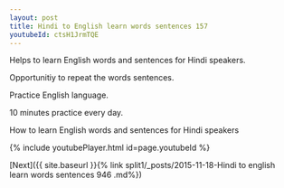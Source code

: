 ```yaml
---
layout: post
title: Hindi to English learn words sentences 157 
youtubeId: ctsH1JrmTQE
---
```

 
 
Helps to learn English words and sentences for Hindi speakers.

Opportunitiy to repeat the words sentences. 

Practice English language. 
 
10 minutes practice every day. 
 
How to learn English words and sentences for Hindi speakers 
 
{% include youtubePlayer.html id=page.youtubeId %}
 
 
[Next]({{ site.baseurl }}{% link  split1/_posts/2015-11-18-Hindi to english learn words sentences 946 .md%})
 
